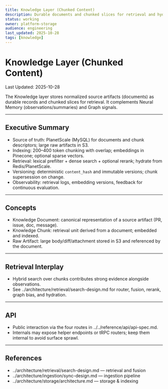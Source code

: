 ```yaml
---
title: Knowledge Layer (Chunked Content)
description: Durable documents and chunked slices for retrieval and hydration
status: working
owner: platform-storage
audience: engineering
last_updated: 2025-10-28
tags: [knowledge]
---
```


# Knowledge Layer (Chunked Content)

Last Updated: 2025-10-28

The Knowledge layer stores normalized source artifacts (documents) as durable records and chunked slices for retrieval. It complements Neural Memory (observations/summaries) and Graph signals.

---

## Executive Summary

- Source of truth: PlanetScale (MySQL) for documents and chunk descriptors; large raw artifacts in S3.
- Indexing: 200–400 token chunking with overlap; embeddings in Pinecone; optional sparse vectors.
- Retrieval: lexical prefilter + dense search + optional rerank; hydrate from Redis/PlanetScale.
- Versioning: deterministic `content_hash` and immutable versions; chunk supersession on change.
- Observability: retrieval logs, embedding versions, feedback for continuous evaluation.

---

## Concepts

- Knowledge Document: canonical representation of a source artifact (PR, issue, doc, message).
- Knowledge Chunk: retrieval unit derived from a document; embedded and indexed.
- Raw Artifact: large body/diff/attachment stored in S3 and referenced by the document.

---

## Retrieval Interplay

- Hybrid search over chunks contributes strong evidence alongside observations.
- See ../architecture/retrieval/search-design.md for router, fusion, rerank, graph bias, and hydration.

---

## API

- Public interaction via the four routes in ../../reference/api/api-spec.md.
- Internals may expose helper endpoints or tRPC routers; keep them internal to avoid surface sprawl.

---

## References

- ../architecture/retrieval/search-design.md — retrieval and fusion
- ../architecture/ingestion/sync-design.md — ingestion pipeline
- ../architecture/storage/architecture.md — storage & indexing
